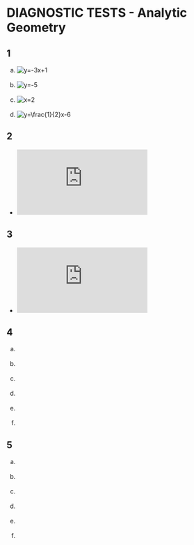 # DIAGNOSTIC TESTS - Analytic Geometry

## 1
<ol type="a">
  <li><img title="y=-3x+1" src="https://latex.codecogs.com/gif.latex?y%3D-3x&plus;1"/></li><br>
  <li><img title="y=-5" src="https://latex.codecogs.com/gif.latex?y%3D-5"/></li><br>
  <li><img title="x=2" src="https://latex.codecogs.com/gif.latex?x%3D2"/></li><br>
  <li><img title="y=\frac{1}{2}x-6" src="https://latex.codecogs.com/gif.latex?y%3D%5Cfrac%7B1%7D%7B2%7Dx-6"/></li>
</ol>

## 2

* ![(x+1)^2+(y-4)^2=52](https://latex.codecogs.com/gif.latex?%28x&plus;1%29%5E2&plus;%28y-4%29%5E2%3D52)

## 3

* ![center=(3,-5)\ radius=5](https://latex.codecogs.com/gif.latex?%5C%5C%20center%3D%283%2C-5%29%20%5C%5C%20radius%3D5)

## 4
<ol type="a">
  <li><img title="" src=""/></li><br>
  <li><img title="" src=""/></li><br>
  <li><img title="" src=""/></li><br>
  <li><img title="" src=""/></li><br>
  <li><img title="" src=""/></li><br>
  <li><img title="" src=""/></li>
</ol>

## 5
<ol type="a">
  <li><img title="" src=""/></li><br>
  <li><img title="" src=""/></li><br>
  <li><img title="" src=""/></li><br>
  <li><img title="" src=""/></li><br>
  <li><img title="" src=""/></li><br>
  <li><img title="" src=""/></li>
</ol>

<!---

## TODO
<ol type="a">
  <li><img title="" src=""/></li><br>
  <li><img title="" src=""/></li>
</ol>

<li></li><br>

<li><img title="" src=""/></li><br>

%5C%20%7B%5Ccolor%7Bred%7D%28Incorrect%29%7D

\ {\color{red}Incorrect}

![]()

--->
